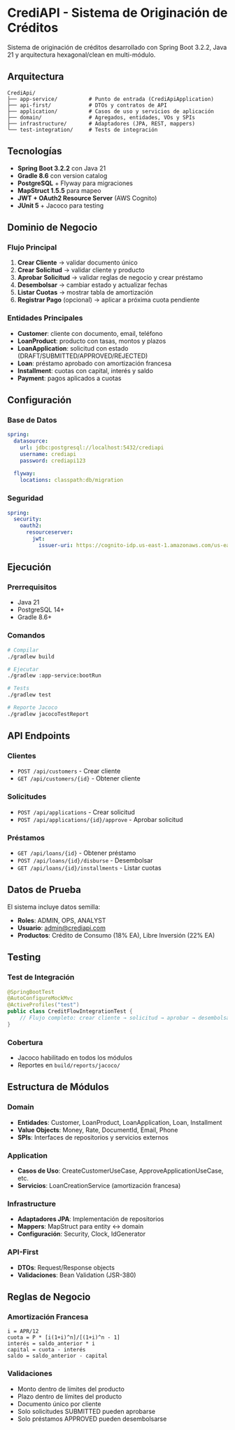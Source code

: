 # CrediAPI - Sistema de Originación de Créditos

Sistema de originación de créditos desarrollado con Spring Boot 3.2.2, Java 21 y arquitectura hexagonal/clean en multi-módulo.

## Arquitectura

```
CrediApi/
├── app-service/          # Punto de entrada (CrediApiApplication)
├── api-first/            # DTOs y contratos de API
├── application/          # Casos de uso y servicios de aplicación
├── domain/               # Agregados, entidades, VOs y SPIs
├── infrastructure/       # Adaptadores (JPA, REST, mappers)
└── test-integration/     # Tests de integración
```

## Tecnologías

- **Spring Boot 3.2.2** con Java 21
- **Gradle 8.6** con version catalog
- **PostgreSQL** + Flyway para migraciones
- **MapStruct 1.5.5** para mapeo
- **JWT + OAuth2 Resource Server** (AWS Cognito)
- **JUnit 5** + Jacoco para testing

## Dominio de Negocio

### Flujo Principal
1. **Crear Cliente** → validar documento único
2. **Crear Solicitud** → validar cliente y producto
3. **Aprobar Solicitud** → validar reglas de negocio y crear préstamo
4. **Desembolsar** → cambiar estado y actualizar fechas
5. **Listar Cuotas** → mostrar tabla de amortización
6. **Registrar Pago** (opcional) → aplicar a próxima cuota pendiente

### Entidades Principales
- **Customer**: cliente con documento, email, teléfono
- **LoanProduct**: producto con tasas, montos y plazos
- **LoanApplication**: solicitud con estado (DRAFT/SUBMITTED/APPROVED/REJECTED)
- **Loan**: préstamo aprobado con amortización francesa
- **Installment**: cuotas con capital, interés y saldo
- **Payment**: pagos aplicados a cuotas

## Configuración

### Base de Datos
```yaml
spring:
  datasource:
    url: jdbc:postgresql://localhost:5432/crediapi
    username: crediapi
    password: crediapi123
  
  flyway:
    locations: classpath:db/migration
```

### Seguridad
```yaml
spring:
  security:
    oauth2:
      resourceserver:
        jwt:
          issuer-uri: https://cognito-idp.us-east-1.amazonaws.com/us-east-1_XXXXXXXXX
```

## Ejecución

### Prerrequisitos
- Java 21
- PostgreSQL 14+
- Gradle 8.6+

### Comandos
```bash
# Compilar
./gradlew build

# Ejecutar
./gradlew :app-service:bootRun

# Tests
./gradlew test

# Reporte Jacoco
./gradlew jacocoTestReport
```

## API Endpoints

### Clientes
- `POST /api/customers` - Crear cliente
- `GET /api/customers/{id}` - Obtener cliente

### Solicitudes
- `POST /api/applications` - Crear solicitud
- `POST /api/applications/{id}/approve` - Aprobar solicitud

### Préstamos
- `GET /api/loans/{id}` - Obtener préstamo
- `POST /api/loans/{id}/disburse` - Desembolsar
- `GET /api/loans/{id}/installments` - Listar cuotas

## Datos de Prueba

El sistema incluye datos semilla:
- **Roles**: ADMIN, OPS, ANALYST
- **Usuario**: admin@crediapi.com
- **Productos**: Crédito de Consumo (18% EA), Libre Inversión (22% EA)

## Testing

### Test de Integración
```java
@SpringBootTest
@AutoConfigureMockMvc
@ActiveProfiles("test")
public class CreditFlowIntegrationTest {
    // Flujo completo: crear cliente → solicitud → aprobar → desembolsar
}
```

### Cobertura
- Jacoco habilitado en todos los módulos
- Reportes en `build/reports/jacoco/`

## Estructura de Módulos

### Domain
- **Entidades**: Customer, LoanProduct, LoanApplication, Loan, Installment
- **Value Objects**: Money, Rate, DocumentId, Email, Phone
- **SPIs**: Interfaces de repositorios y servicios externos

### Application
- **Casos de Uso**: CreateCustomerUseCase, ApproveApplicationUseCase, etc.
- **Servicios**: LoanCreationService (amortización francesa)

### Infrastructure
- **Adaptadores JPA**: Implementación de repositorios
- **Mappers**: MapStruct para entity ↔ domain
- **Configuración**: Security, Clock, IdGenerator

### API-First
- **DTOs**: Request/Response objects
- **Validaciones**: Bean Validation (JSR-380)

## Reglas de Negocio

### Amortización Francesa
```
i = APR/12
cuota = P * [i(1+i)^n]/[(1+i)^n - 1]
interés = saldo_anterior * i
capital = cuota - interés
saldo = saldo_anterior - capital
```

### Validaciones
- Monto dentro de límites del producto
- Plazo dentro de límites del producto
- Documento único por cliente
- Solo solicitudes SUBMITTED pueden aprobarse
- Solo préstamos APPROVED pueden desembolsarse